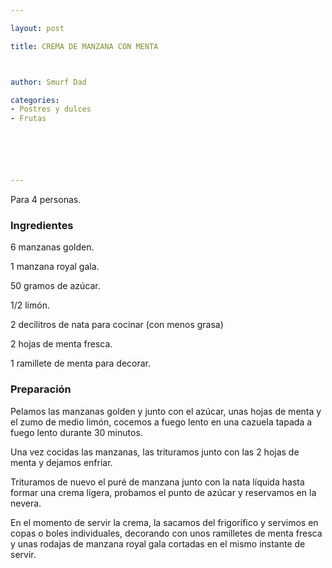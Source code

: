 ```yaml
---

layout: post

title: CREMA DE MANZANA CON MENTA



author: Smurf Dad

categories:
- Postres y dulces
- Frutas






---
```


Para 4 personas.

<h3>Ingredientes</h3>

6 manzanas golden.

1 manzana royal gala.

50 gramos de azúcar.

1/2 limón.

2 decilitros de nata para cocinar (con menos grasa)

2 hojas de menta fresca.

1 ramillete de menta para decorar.

<h3>Preparación</h3>

Pelamos las manzanas golden y junto con el azúcar, unas hojas de menta y el zumo de medio limón, cocemos a fuego lento en una cazuela tapada a fuego lento durante 30 minutos.

Una vez cocidas las manzanas, las trituramos junto con las 2 hojas de menta y dejamos enfriar.

Trituramos de nuevo el puré de manzana junto con la nata líquida hasta formar una crema ligera, probamos el punto de azúcar y reservamos en la nevera.

En el momento de servir la crema, la sacamos del frigorífico y servimos en copas o boles individuales, decorando con unos ramilletes de menta fresca y unas rodajas de manzana royal gala cortadas en el mismo instante de servir.